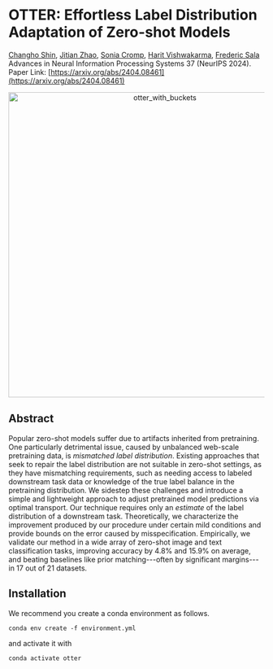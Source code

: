 # OTTER: Effortless Label Distribution Adaptation of Zero-shot Models
[Changho Shin](https://ch-shin.github.io/), [Jitian Zhao](https://jzhao326.github.io/), [Sonia Cromp](https://socromp.github.io/), [Harit Vishwakarma](https://harit7.github.io/), [Frederic Sala](https://pages.cs.wisc.edu/~fredsala/)
Advances in Neural Information Processing Systems 37 (NeurIPS 2024).
Paper Link: [https://arxiv.org/abs/2404.08461](https://arxiv.org/abs/2404.08461)

<div align="center">
<img src="https://github.com/user-attachments/assets/7c4bc7b0-f4ea-4eae-84d1-b81b5d308642" alt="otter_with_buckets" width="600">
</div>

## Abstract
Popular zero-shot models suffer due to artifacts inherited from pretraining. One particularly detrimental issue, caused by unbalanced web-scale pretraining data, is *mismatched label distribution*. Existing approaches that seek to repair the label distribution are not suitable in zero-shot settings, as they have mismatching  requirements, such as needing access to labeled downstream task data or knowledge of the true label balance in the pretraining distribution. We sidestep these challenges and introduce a simple and lightweight approach to adjust pretrained model predictions via optimal transport. Our technique requires only an *estimate* of the label distribution of a downstream task. Theoretically, we characterize the improvement produced by our procedure under certain mild conditions and provide bounds on the error caused by misspecification. Empirically, we validate our method in a wide array of zero-shot image and text classification tasks, improving accuracy by 4.8\% and 15.9\% on average, and beating baselines like prior matching---often by significant margins---in 17 out of 21 datasets. 


## Installation

We recommend you create a conda environment as follows.

```
conda env create -f environment.yml
```

and activate it with

```
conda activate otter
```
